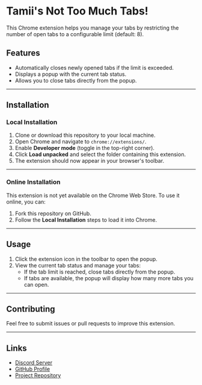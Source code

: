 # Tamii's Not Too Much Tabs!

This Chrome extension helps you manage your tabs by restricting the number of open tabs to a configurable limit (default: 8).

## Features
- Automatically closes newly opened tabs if the limit is exceeded.
- Displays a popup with the current tab status.
- Allows you to close tabs directly from the popup.

---

## Installation

### Local Installation
1. Clone or download this repository to your local machine.
2. Open Chrome and navigate to `chrome://extensions/`.
3. Enable **Developer mode** (toggle in the top-right corner).
4. Click **Load unpacked** and select the folder containing this extension.
5. The extension should now appear in your browser's toolbar.

---

### Online Installation
This extension is not yet available on the Chrome Web Store. To use it online, you can:
1. Fork this repository on GitHub.
2. Follow the **Local Installation** steps to load it into Chrome.

---

## Usage
1. Click the extension icon in the toolbar to open the popup.
2. View the current tab status and manage your tabs:
   - If the tab limit is reached, close tabs directly from the popup.
   - If tabs are available, the popup will display how many more tabs you can open.

---

## Contributing
Feel free to submit issues or pull requests to improve this extension.

---

## Links
- [Discord Server](https://discord.gg/8b8R9qCBF8)
- [GitHub Profile](https://github.com/Tamino1230)
- [Project Repository](https://github.com/Tamino1230/tami_chrome_extension)
